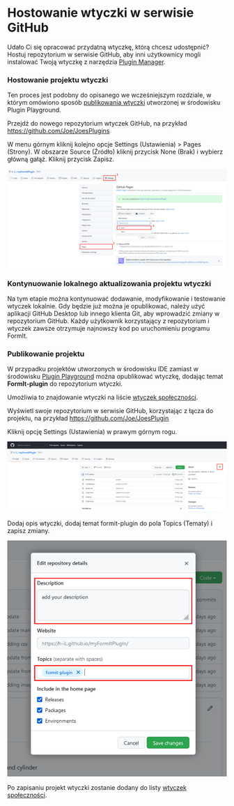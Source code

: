 # Hostowanie wtyczki w serwisie GitHub

Udało Ci się opracować przydatną wtyczkę, którą chcesz udostępnić? Hostuj repozytorium w serwisie GitHub, aby inni użytkownicy mogli instalować Twoją wtyczkę z narzędzia [Plugin Manager](../../how-to-use-plug-ins.md#plugin-manager).

### Hostowanie projektu wtyczki

Ten proces jest podobny do opisanego we wcześniejszym rozdziale, w którym omówiono sposób [publikowania wtyczki](../your-first-plugin/publishing-your-project.md) utworzonej w środowisku Plugin Playground.

Przejdź do nowego repozytorium wtyczek GitHub, na przykład https://github.com/Joe/JoesPlugins

W menu górnym kliknij kolejno opcje Settings (Ustawienia) > Pages (Strony). W obszarze Source (Źródło) kliknij przycisk None (Brak) i wybierz główną gałąź. Kliknij przycisk Zapisz.

![](<../../../.gitbook/assets/image (74).png>)

### Kontynuowanie lokalnego aktualizowania projektu wtyczki

Na tym etapie można kontynuować dodawanie, modyfikowanie i testowanie wtyczek lokalnie. Gdy będzie już można je opublikować, należy użyć aplikacji GitHub Desktop lub innego klienta Git, aby wprowadzić zmiany w repozytorium GitHub. Każdy użytkownik korzystający z repozytorium i wtyczek zawsze otrzymuje najnowszy kod po uruchomieniu programu FormIt.

### Publikowanie projektu

W przypadku projektów utworzonych w środowisku IDE zamiast w środowisku [Plugin Playground](../your-first-plugin/plugin-playground.md) można opublikować wtyczkę, dodając temat **FormIt-plugin** do repozytorium wtyczki.

Umożliwia to znajdowanie wtyczki na liście [wtyczek społeczności](../../example-1/formit-plugin-community.md).

Wyświetl swoje repozytorium w serwisie GitHub, korzystając z łącza do projektu, na przykład https://github.com/Joe/JoesPlugin

Kliknij opcję Settings (Ustawienia) w prawym górnym rogu.

![](<../../../.gitbook/assets/image (39).png>)

Dodaj opis wtyczki, dodaj temat formit-plugin do pola Topics (Tematy) i zapisz zmiany.

![](<../../../.gitbook/assets/image (54).png>)

Po zapisaniu projekt wtyczki zostanie dodany do listy [wtyczek społeczności](https://github.com/topics/formit-plugin).

###
